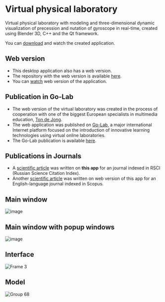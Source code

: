 # Virtual physical laboratory
Virtual physical laboratory with  modeling and three-dimensional dynamic visualization of precession and nutation of gyroscope in real-time, created using Blender 3D, C++ and the Qt framework.

You can <a href="https://github.com/igor-muram/Physics/raw/master/Charts/Publish/Прецессия%20и%20нутация%20гироскопа.exe" target="_blank">download</a> and watch the created application.

## Web version

<ul>
  <li>This desktop application also has a web version.</li>
  <li>The repository with the web version is available <a href="https://github.com/igor-muram/WebPhysics" target="_blank">here</a>.</li>
  <li>You can <a href="https://golab.nstu.ru" target="_blank">watch</a> web version of the application.</li>
</ul>
  
## Publication in Go-Lab

<ul>
  <li>The web version of the virtual laboratory was created in the process of cooperation with one of the biggest European specialists in multimedia education, <a href="https://people.utwente.nl/a.j.m.dejong" target="_blank">Ton de Jong</a>.</li>
  <li>The web application was published on <a href="https://www.golabz.eu" target="_blank">Go-Lab</a>, a major international Internet platform focused on the introduction of innovative learning technologies using virtual online laboratories.</li>
  <li>The Go-Lab publication is available <a href="https://www.golabz.eu/lab/modeling-of-gyroscope-precession-and-nutation" target="_blank">here</a>.</li>
</ul>
  
## Publications in Journals

<ul>
  <li>A <a href="https://storage.tusur.ru/files/131947/essu-19-part-2.pdf#page=171" target="_blank">scientific article</a> was written on <b>this app</b> for an journal indexed in RSCI (Russian Science Citation Index).</li>
  <li>Another <a href="https://iopscience.iop.org/article/10.1088/1742-6596/1488/1/012005/pdf" target="_blank">scientific article</a> was written on web version of this app for an English-language journal indexed in Scopus.</li>
</ul>

## Main window

![image](https://user-images.githubusercontent.com/54866075/126540525-ac400bc9-398c-49db-91a1-16784abe6eb9.png)

## Main window with popup windows

![image](https://user-images.githubusercontent.com/54866075/126540952-de595ad2-459a-49bf-bc88-ec26c5cf86ae.png)

## Interface

![Frame 3](https://user-images.githubusercontent.com/54866075/126541190-e6c2bef3-4fc0-4108-b7c6-4d762931a027.png)

## Model

![Group 68](https://user-images.githubusercontent.com/54866075/126542346-24e7dcbf-50b0-4610-86f4-955d33e125a8.png)
